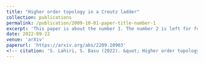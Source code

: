 ```yaml
---
title: "Higher order topology in a Creutz ladder"
collection: publications
permalink: /publication/2009-10-01-paper-title-number-1
excerpt: 'This paper is about the number 1. The number 2 is left for future work.'
date: 2022-09-22
venue: 'arXiv'
paperurl: 'https://arxiv.org/abs/2209.10903'
<!-- citation: 'S. Lahiri, S. Basu (2022). &quot; Higher order topology in a Creutz ladder.&quot; <i>arXiv</i>.' -->
---
```

